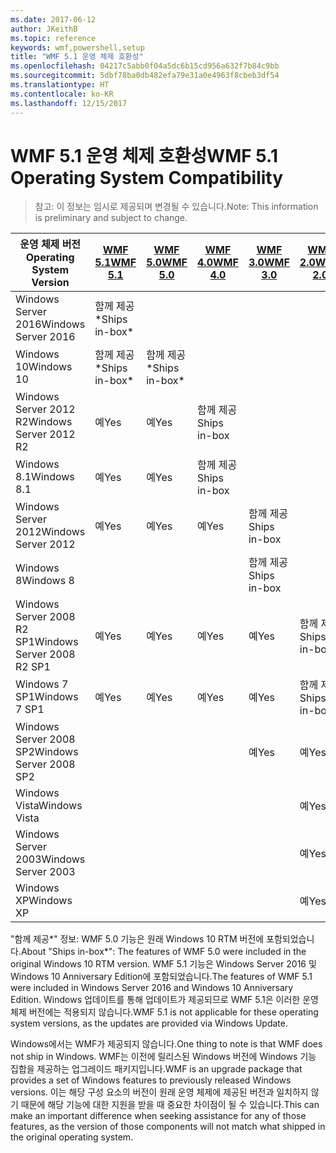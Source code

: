 ```yaml
---
ms.date: 2017-06-12
author: JKeithB
ms.topic: reference
keywords: wmf,powershell,setup
title: "WMF 5.1 운영 체제 호환성"
ms.openlocfilehash: 04217c5abb0f04a5dc6b15cd956a632f7b84c9bb
ms.sourcegitcommit: 5dbf78ba0db482efa79e31a0e4963f8cbeb3df54
ms.translationtype: HT
ms.contentlocale: ko-KR
ms.lasthandoff: 12/15/2017
---
```

# <a name="wmf-51-operating-system-compatibility"></a><span data-ttu-id="52326-103">WMF 5.1 운영 체제 호환성</span><span class="sxs-lookup"><span data-stu-id="52326-103">WMF 5.1 Operating System Compatibility</span></span> #

> <span data-ttu-id="52326-104">참고: 이 정보는 임시로 제공되며 변경될 수 있습니다.</span><span class="sxs-lookup"><span data-stu-id="52326-104">Note: This information is preliminary and subject to change.</span></span>

| <span data-ttu-id="52326-105">운영 체제 버전</span><span class="sxs-lookup"><span data-stu-id="52326-105">Operating System Version</span></span> | [<span data-ttu-id="52326-106">WMF 5.1</span><span class="sxs-lookup"><span data-stu-id="52326-106">WMF 5.1</span></span>](https://aka.ms/wmf51download) | [<span data-ttu-id="52326-107">WMF 5.0</span><span class="sxs-lookup"><span data-stu-id="52326-107">WMF 5.0</span></span>](https://aka.ms/wmf5download) | [<span data-ttu-id="52326-108">WMF 4.0</span><span class="sxs-lookup"><span data-stu-id="52326-108">WMF 4.0</span></span>](https://aka.ms/wmf4download) |  [<span data-ttu-id="52326-109">WMF 3.0</span><span class="sxs-lookup"><span data-stu-id="52326-109">WMF 3.0</span></span>](https://aka.ms/wmf3download) | [<span data-ttu-id="52326-110">WMF 2.0</span><span class="sxs-lookup"><span data-stu-id="52326-110">WMF 2.0</span></span>](https://aka.ms/wmf2download) |
| ------------------------ | ----------- | ----------- | ----------- | ------------ |  ------------- |
| <span data-ttu-id="52326-111">Windows Server 2016</span><span class="sxs-lookup"><span data-stu-id="52326-111">Windows Server 2016</span></span> | <span data-ttu-id="52326-112">함께 제공\*</span><span class="sxs-lookup"><span data-stu-id="52326-112">Ships in-box\*</span></span> |  |  |  |  |
| <span data-ttu-id="52326-113">Windows 10</span><span class="sxs-lookup"><span data-stu-id="52326-113">Windows 10</span></span> | <span data-ttu-id="52326-114">함께 제공\*</span><span class="sxs-lookup"><span data-stu-id="52326-114">Ships in-box\*</span></span> | <span data-ttu-id="52326-115">함께 제공\*</span><span class="sxs-lookup"><span data-stu-id="52326-115">Ships in-box\*</span></span>  | | | |  
| <span data-ttu-id="52326-116">Windows Server 2012 R2</span><span class="sxs-lookup"><span data-stu-id="52326-116">Windows Server 2012 R2</span></span>| <span data-ttu-id="52326-117">예</span><span class="sxs-lookup"><span data-stu-id="52326-117">Yes</span></span> | <span data-ttu-id="52326-118">예</span><span class="sxs-lookup"><span data-stu-id="52326-118">Yes</span></span> | <span data-ttu-id="52326-119">함께 제공</span><span class="sxs-lookup"><span data-stu-id="52326-119">Ships in-box</span></span> |  |  |
| <span data-ttu-id="52326-120">Windows 8.1</span><span class="sxs-lookup"><span data-stu-id="52326-120">Windows 8.1</span></span> | <span data-ttu-id="52326-121">예</span><span class="sxs-lookup"><span data-stu-id="52326-121">Yes</span></span> | <span data-ttu-id="52326-122">예</span><span class="sxs-lookup"><span data-stu-id="52326-122">Yes</span></span> |  <span data-ttu-id="52326-123">함께 제공</span><span class="sxs-lookup"><span data-stu-id="52326-123">Ships in-box</span></span> |  |  |
| <span data-ttu-id="52326-124">Windows Server 2012</span><span class="sxs-lookup"><span data-stu-id="52326-124">Windows Server 2012</span></span> | <span data-ttu-id="52326-125">예</span><span class="sxs-lookup"><span data-stu-id="52326-125">Yes</span></span> | <span data-ttu-id="52326-126">예</span><span class="sxs-lookup"><span data-stu-id="52326-126">Yes</span></span> | <span data-ttu-id="52326-127">예</span><span class="sxs-lookup"><span data-stu-id="52326-127">Yes</span></span> |  <span data-ttu-id="52326-128">함께 제공</span><span class="sxs-lookup"><span data-stu-id="52326-128">Ships in-box</span></span> | |
| <span data-ttu-id="52326-129">Windows 8</span><span class="sxs-lookup"><span data-stu-id="52326-129">Windows 8</span></span> |  |  |  | <span data-ttu-id="52326-130">함께 제공</span><span class="sxs-lookup"><span data-stu-id="52326-130">Ships in-box</span></span> | |
| <span data-ttu-id="52326-131">Windows Server 2008 R2 SP1</span><span class="sxs-lookup"><span data-stu-id="52326-131">Windows Server 2008 R2 SP1</span></span> | <span data-ttu-id="52326-132">예</span><span class="sxs-lookup"><span data-stu-id="52326-132">Yes</span></span> | <span data-ttu-id="52326-133">예</span><span class="sxs-lookup"><span data-stu-id="52326-133">Yes</span></span> | <span data-ttu-id="52326-134">예</span><span class="sxs-lookup"><span data-stu-id="52326-134">Yes</span></span> |  <span data-ttu-id="52326-135">예</span><span class="sxs-lookup"><span data-stu-id="52326-135">Yes</span></span>| <span data-ttu-id="52326-136">함께 제공</span><span class="sxs-lookup"><span data-stu-id="52326-136">Ships in-box</span></span> |
| <span data-ttu-id="52326-137">Windows 7 SP1</span><span class="sxs-lookup"><span data-stu-id="52326-137">Windows 7 SP1</span></span>  | <span data-ttu-id="52326-138">예</span><span class="sxs-lookup"><span data-stu-id="52326-138">Yes</span></span> | <span data-ttu-id="52326-139">예</span><span class="sxs-lookup"><span data-stu-id="52326-139">Yes</span></span> | <span data-ttu-id="52326-140">예</span><span class="sxs-lookup"><span data-stu-id="52326-140">Yes</span></span> | <span data-ttu-id="52326-141">예</span><span class="sxs-lookup"><span data-stu-id="52326-141">Yes</span></span> | <span data-ttu-id="52326-142">함께 제공</span><span class="sxs-lookup"><span data-stu-id="52326-142">Ships in-box</span></span> |
| <span data-ttu-id="52326-143">Windows Server 2008 SP2</span><span class="sxs-lookup"><span data-stu-id="52326-143">Windows Server 2008 SP2</span></span> | | | | <span data-ttu-id="52326-144">예</span><span class="sxs-lookup"><span data-stu-id="52326-144">Yes</span></span> | <span data-ttu-id="52326-145">예</span><span class="sxs-lookup"><span data-stu-id="52326-145">Yes</span></span> |
| <span data-ttu-id="52326-146">Windows Vista</span><span class="sxs-lookup"><span data-stu-id="52326-146">Windows Vista</span></span> | | | | | <span data-ttu-id="52326-147">예</span><span class="sxs-lookup"><span data-stu-id="52326-147">Yes</span></span> |
| <span data-ttu-id="52326-148">Windows Server 2003</span><span class="sxs-lookup"><span data-stu-id="52326-148">Windows Server 2003</span></span>| | | |  | <span data-ttu-id="52326-149">예</span><span class="sxs-lookup"><span data-stu-id="52326-149">Yes</span></span> |
| <span data-ttu-id="52326-150">Windows XP</span><span class="sxs-lookup"><span data-stu-id="52326-150">Windows XP</span></span> | | | |  | <span data-ttu-id="52326-151">예</span><span class="sxs-lookup"><span data-stu-id="52326-151">Yes</span></span> |


<span data-ttu-id="52326-152">"함께 제공\*" 정보: WMF 5.0 기능은 원래 Windows 10 RTM 버전에 포함되었습니다.</span><span class="sxs-lookup"><span data-stu-id="52326-152">About "Ships in-box\*": The features of WMF 5.0 were included in the original Windows 10 RTM version.</span></span>
<span data-ttu-id="52326-153">WMF 5.1 기능은 Windows Server 2016 및 Windows 10 Anniversary Edition에 포함되었습니다.</span><span class="sxs-lookup"><span data-stu-id="52326-153">The features of WMF 5.1 were included in Windows Server 2016 and Windows 10 Anniversary Edition.</span></span> <span data-ttu-id="52326-154">Windows 업데이트를 통해 업데이트가 제공되므로 WMF 5.1은 이러한 운영 체제 버전에는 적용되지 않습니다.</span><span class="sxs-lookup"><span data-stu-id="52326-154">WMF 5.1 is not applicable for these operating system versions, as the updates are provided via Windows Update.</span></span>


<span data-ttu-id="52326-155">Windows에서는 WMF가 제공되지 않습니다.</span><span class="sxs-lookup"><span data-stu-id="52326-155">One thing to note is that WMF does not ship in Windows.</span></span> <span data-ttu-id="52326-156">WMF는 이전에 릴리스된 Windows 버전에 Windows 기능 집합을 제공하는 업그레이드 패키지입니다.</span><span class="sxs-lookup"><span data-stu-id="52326-156">WMF is an upgrade package that provides a set of Windows features to previously released Windows versions.</span></span> <span data-ttu-id="52326-157">이는 해당 구성 요소의 버전이 원래 운영 체제에 제공된 버전과 일치하지 않기 때문에 해당 기능에 대한 지원을 받을 때 중요한 차이점이 될 수 있습니다.</span><span class="sxs-lookup"><span data-stu-id="52326-157">This can make an important difference when seeking assistance for any of those features, as the version of those components will not match what shipped in the original operating system.</span></span>

